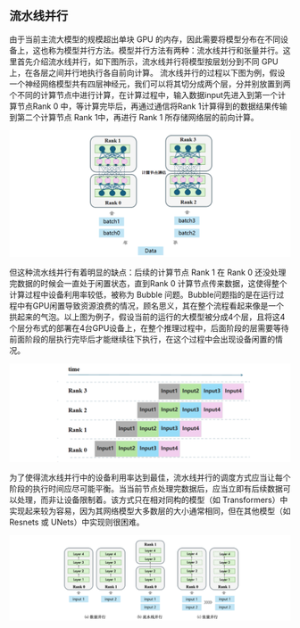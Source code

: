 ## 流水线并行


由于当前主流大模型的规模超出单块 GPU 的内存，因此需要将模型分布在不同设备上，这也称为模型并行方法。模型并行方法有两种：流水线并行和张量并行。这里首先介绍流水线并行，如下图所示，流水线并行将模型按层划分到不同 GPU 上，在各层之间并行地执行各自前向计算。
流水线并行的过程以下图为例，假设一个神经网络模型共有四层神经元，我们可以将其切分成两个层，分并别放置到两个不同的计算节点中进行计算，在计算过程中，输入数据input先进入到第一个计算节点Rank 0 中，等计算完毕后，再通过通信将Rank 1计算得到的数据结果传输到第二个计算节点 Rank 1中，再进行 Rank 1 所存储网络层的前向计算。

![alt text](image-2.png)


但这种流水线并行有着明显的缺点：后续的计算节点 Rank 1 在 Rank 0 还没处理完数据的时候会一直处于闲置状态，直到Rank 0 计算节点传来数据，这使得整个计算过程中设备利用率较低，被称为 Bubble 问题。Bubble问题指的是在运行过程中有GPU闲置导致资源浪费的情况，顾名思义，其在整个流程看起来像是一个拱起来的气泡。以上图为例子，假设当前的运行的大模型被分成4个层，且将这4个层分布式的部署在4台GPU设备上，在整个推理过程中，后面阶段的层需要等待前面阶段的层执行完毕后才能继续往下执行，在这个过程中会出现设备闲置的情况。

![alt text](image-3.png)

为了使得流水线并行中的设备利用率达到最佳，流水线并行的调度方式应当让每个阶段的执行时间应尽可能平衡。当当前节点处理完数据后，应当立即有后续数据可以处理，而非让设备限制着。该方式只在相对同构的模型（如 Transformers）中实现起来较为容易，因为其网络模型大多数层的大小通常相同，但在其他模型（如 Resnets 或 UNets）中实现则很困难。

![alt text](image-4.png)
